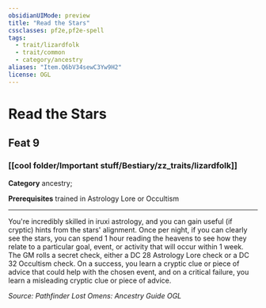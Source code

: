 ```yaml
---
obsidianUIMode: preview
title: "Read the Stars"
cssclasses: pf2e,pf2e-spell
tags:
  - trait/lizardfolk
  - trait/common
  - category/ancestry
aliases: "Item.Q6bV34sewC3Yw9H2"
license: OGL
---
```

# Read the Stars
## Feat 9
### [[cool folder/Important stuff/Bestiary/zz_traits/lizardfolk]]

**Category** ancestry; 



**Prerequisites** trained in Astrology Lore or Occultism
* * *
You're incredibly skilled in iruxi astrology, and you can gain useful (if cryptic) hints from the stars' alignment. Once per night, if you can clearly see the stars, you can spend 1 hour reading the heavens to see how they relate to a particular goal, event, or activity that will occur within 1 week. The GM rolls a secret check, either a DC 28 Astrology Lore check or a DC 32 Occultism check. On a success, you learn a cryptic clue or piece of advice that could help with the chosen event, and on a critical failure, you learn a misleading cryptic clue or piece of advice.

*Source: Pathfinder Lost Omens: Ancestry Guide*
*OGL*